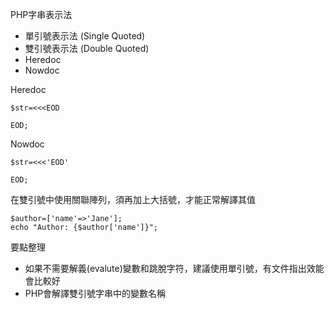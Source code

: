 PHP字串表示法
* 單引號表示法 (Single Quoted)
* 雙引號表示法 (Double Quoted)
* Heredoc
* Nowdoc

Heredoc
```
$str=<<<EOD

EOD;
```

Nowdoc
```
$str=<<<'EOD'

EOD;
```

在雙引號中使用關聯陣列，須再加上大括號，才能正常解譯其值
```
$author=['name'=>'Jane'];
echo "Author: {$author['name']}";
```

要點整理
- 如果不需要解義(evalute)變數和跳脫字符，建議使用單引號，有文件指出效能會比較好
- PHP會解譯雙引號字串中的變數名稱